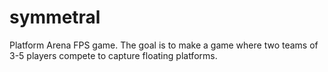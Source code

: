 # symmetral
Platform Arena FPS game.
The goal is to make a game where two teams of 3-5 players compete to capture floating platforms.
